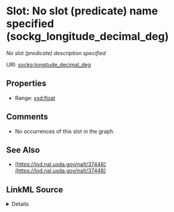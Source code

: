 

# Slot: No slot (predicate) name specified (sockg_longitude_decimal_deg)


_No slot (predicate) description specified_







URI: [sockg:longitude_decimal_deg](https://idir.uta.edu/sockg-ontology/docs/longitude_decimal_deg)



<!-- no inheritance hierarchy -->








## Properties

* Range: [xsd:float](http://www.w3.org/2001/XMLSchema#float)





## Comments

* No occurrences of this slot in the graph.

## See Also

* [https://lod.nal.usda.gov/nalt/37448](https://lod.nal.usda.gov/nalt/37448)



## LinkML Source

<details>

```yaml
name: sockg_longitude_decimal_deg
description: No slot (predicate) description specified
title: No slot (predicate) name specified
comments:
- No occurrences of this slot in the graph.
from_schema: soc-kg
see_also:
- https://lod.nal.usda.gov/nalt/37448
rank: 1000
slot_uri: sockg:longitude_decimal_deg
alias: sockg_longitude_decimal_deg
union_of:
- '{''domain'': ''sockg_WeatherStation''}'
- '{''domain'': ''sockg_Field''}'
range: float

```
</details>